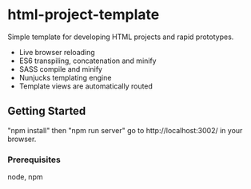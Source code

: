 
# html-project-template

Simple template for developing HTML projects and rapid prototypes. 

* Live browser reloading
* ES6 transpiling, concatenation and minify
* SASS compile and minify
* Nunjucks templating engine
* Template views are automatically routed 

## Getting Started

"npm install" then "npm run server" go to http://localhost:3002/ in your browser.

### Prerequisites

node, npm